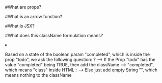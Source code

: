 #What are props? 

#What is an arrow function? 

#What is JSX?

#What does this className formulation means? 
<li className={`todo-item ${todo.completed ? "completed": ""}`}> 

Based on a state of the boolean param "completed", which is inside the prop "todo", we ask the following question:
? --> If the Prop "todo" has the value "completed" being TRUE, then add the className --> "completed", which means "class" inside HTML 
: --> Else just add empty String "", which means nothing to the className